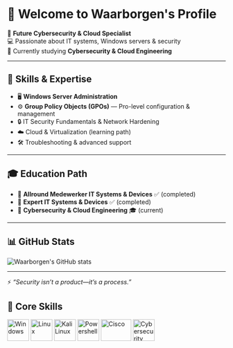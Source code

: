 # 👋 Welcome to Waarborgen's Profile  

🔐 **Future Cybersecurity & Cloud Specialist**  
💻 Passionate about IT systems, Windows servers & security  
🎯 Currently studying **Cybersecurity & Cloud Engineering**  

---

## 🚀 Skills & Expertise
- 🖥️ **Windows Server Administration**  
- ⚙️ **Group Policy Objects (GPOs)** — Pro-level configuration & management  
- 🔒 IT Security Fundamentals & Network Hardening  
- ☁️ Cloud & Virtualization (learning path)  
- 🛠️ Troubleshooting & advanced support  

---

## 🎓 Education Path
- 📘 **Allround Medewerker IT Systems & Devices** ✅ (completed)  
- 📗 **Expert IT Systems & Devices** ✅ (completed)  
- 📕 **Cybersecurity & Cloud Engineering** 🎓 (current)  

---

## 📊 GitHub Stats
![Waarborgen's GitHub stats](https://github-readme-stats.vercel.app/api?username=waarborgen&show_icons=true&theme=radical)

---

⚡ *“Security isn’t a product—it’s a process.”*


## 🧩 Core Skills

<p align="left">
  <!-- Windows -->
  <img src="https://cdn.jsdelivr.net/gh/devicons/devicon/icons/windows8/windows8-original.svg" alt="Windows" width="50" height="50"/>
  
  <!-- Linux -->
  <img src="https://cdn.jsdelivr.net/gh/devicons/devicon/icons/linux/linux-original.svg" alt="Linux" width="50" height="50"/>
  
  <!-- Kali Linux -->
  <img src="https://img.icons8.com/color/48/kali-linux.png" alt="Kali Linux" width="50" height="50"/>
  
  <!-- PowerShell -->
  <img src="https://cdn.jsdelivr.net/gh/devicons/devicon/icons/powershell/powershell-original.svg" alt="Powershell" width="50" height="50"/>
  
  <!-- Cisco -->
  <img src="https://upload.wikimedia.org/wikipedia/commons/6/64/Cisco_logo.svg" alt="Cisco" width="70" height="50"/>
  
  <!-- Cybersecurity -->
  <img src="https://img.icons8.com/color/48/cyber-security.png" alt="Cybersecurity" width="50" height="50"/>
</p>
